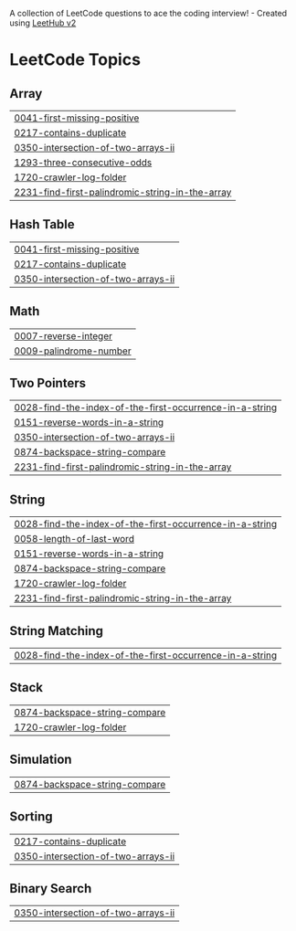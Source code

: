 A collection of LeetCode questions to ace the coding interview! - Created using [LeetHub v2](https://github.com/arunbhardwaj/LeetHub-2.0)
<!---LeetCode Topics Start-->
# LeetCode Topics
## Array
|  |
| ------- |
| [0041-first-missing-positive](https://github.com/Elias-Kibret/Competitive_Programming-/tree/master/0041-first-missing-positive) |
| [0217-contains-duplicate](https://github.com/Elias-Kibret/Competitive_Programming-/tree/master/0217-contains-duplicate) |
| [0350-intersection-of-two-arrays-ii](https://github.com/Elias-Kibret/Competitive_Programming-/tree/master/0350-intersection-of-two-arrays-ii) |
| [1293-three-consecutive-odds](https://github.com/Elias-Kibret/Competitive_Programming-/tree/master/1293-three-consecutive-odds) |
| [1720-crawler-log-folder](https://github.com/Elias-Kibret/Competitive_Programming-/tree/master/1720-crawler-log-folder) |
| [2231-find-first-palindromic-string-in-the-array](https://github.com/Elias-Kibret/Competitive_Programming-/tree/master/2231-find-first-palindromic-string-in-the-array) |
## Hash Table
|  |
| ------- |
| [0041-first-missing-positive](https://github.com/Elias-Kibret/Competitive_Programming-/tree/master/0041-first-missing-positive) |
| [0217-contains-duplicate](https://github.com/Elias-Kibret/Competitive_Programming-/tree/master/0217-contains-duplicate) |
| [0350-intersection-of-two-arrays-ii](https://github.com/Elias-Kibret/Competitive_Programming-/tree/master/0350-intersection-of-two-arrays-ii) |
## Math
|  |
| ------- |
| [0007-reverse-integer](https://github.com/Elias-Kibret/Competitive_Programming-/tree/master/0007-reverse-integer) |
| [0009-palindrome-number](https://github.com/Elias-Kibret/Competitive_Programming-/tree/master/0009-palindrome-number) |
## Two Pointers
|  |
| ------- |
| [0028-find-the-index-of-the-first-occurrence-in-a-string](https://github.com/Elias-Kibret/Competitive_Programming-/tree/master/0028-find-the-index-of-the-first-occurrence-in-a-string) |
| [0151-reverse-words-in-a-string](https://github.com/Elias-Kibret/Competitive_Programming-/tree/master/0151-reverse-words-in-a-string) |
| [0350-intersection-of-two-arrays-ii](https://github.com/Elias-Kibret/Competitive_Programming-/tree/master/0350-intersection-of-two-arrays-ii) |
| [0874-backspace-string-compare](https://github.com/Elias-Kibret/Competitive_Programming-/tree/master/0874-backspace-string-compare) |
| [2231-find-first-palindromic-string-in-the-array](https://github.com/Elias-Kibret/Competitive_Programming-/tree/master/2231-find-first-palindromic-string-in-the-array) |
## String
|  |
| ------- |
| [0028-find-the-index-of-the-first-occurrence-in-a-string](https://github.com/Elias-Kibret/Competitive_Programming-/tree/master/0028-find-the-index-of-the-first-occurrence-in-a-string) |
| [0058-length-of-last-word](https://github.com/Elias-Kibret/Competitive_Programming-/tree/master/0058-length-of-last-word) |
| [0151-reverse-words-in-a-string](https://github.com/Elias-Kibret/Competitive_Programming-/tree/master/0151-reverse-words-in-a-string) |
| [0874-backspace-string-compare](https://github.com/Elias-Kibret/Competitive_Programming-/tree/master/0874-backspace-string-compare) |
| [1720-crawler-log-folder](https://github.com/Elias-Kibret/Competitive_Programming-/tree/master/1720-crawler-log-folder) |
| [2231-find-first-palindromic-string-in-the-array](https://github.com/Elias-Kibret/Competitive_Programming-/tree/master/2231-find-first-palindromic-string-in-the-array) |
## String Matching
|  |
| ------- |
| [0028-find-the-index-of-the-first-occurrence-in-a-string](https://github.com/Elias-Kibret/Competitive_Programming-/tree/master/0028-find-the-index-of-the-first-occurrence-in-a-string) |
## Stack
|  |
| ------- |
| [0874-backspace-string-compare](https://github.com/Elias-Kibret/Competitive_Programming-/tree/master/0874-backspace-string-compare) |
| [1720-crawler-log-folder](https://github.com/Elias-Kibret/Competitive_Programming-/tree/master/1720-crawler-log-folder) |
## Simulation
|  |
| ------- |
| [0874-backspace-string-compare](https://github.com/Elias-Kibret/Competitive_Programming-/tree/master/0874-backspace-string-compare) |
## Sorting
|  |
| ------- |
| [0217-contains-duplicate](https://github.com/Elias-Kibret/Competitive_Programming-/tree/master/0217-contains-duplicate) |
| [0350-intersection-of-two-arrays-ii](https://github.com/Elias-Kibret/Competitive_Programming-/tree/master/0350-intersection-of-two-arrays-ii) |
## Binary Search
|  |
| ------- |
| [0350-intersection-of-two-arrays-ii](https://github.com/Elias-Kibret/Competitive_Programming-/tree/master/0350-intersection-of-two-arrays-ii) |
<!---LeetCode Topics End-->